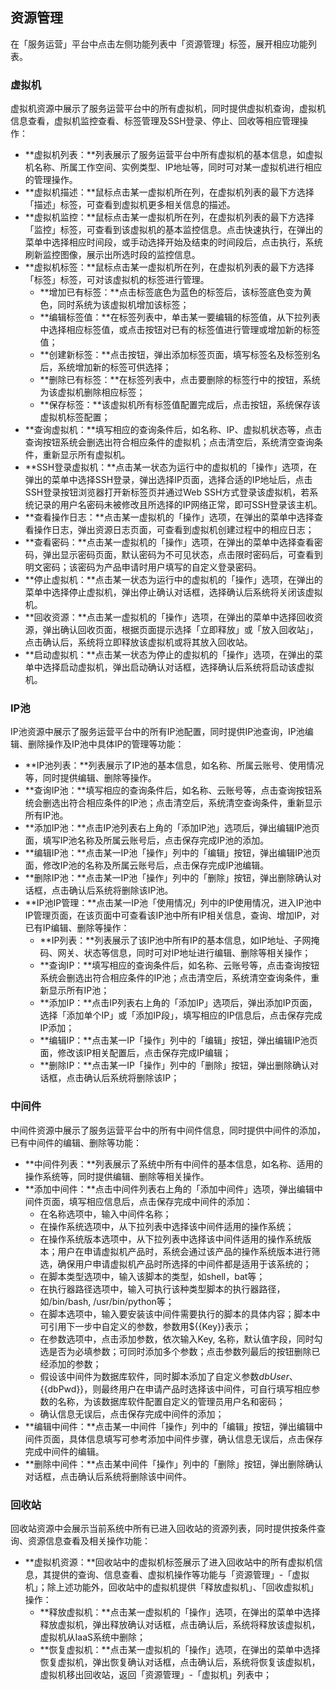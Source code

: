 ##  资源管理 

在「服务运营」平台中点击左侧功能列表中「资源管理」标签，展开相应功能列表。

###  虚拟机 

虚拟机资源中展示了服务运营平台中的所有虚拟机，同时提供虚拟机查询，虚拟机信息查看，虚拟机监控查看、标签管理及SSH登录、停止、回收等相应管理操作：

*  **虚拟机列表：**列表展示了服务运营平台中所有虚拟机的基本信息，如虚拟机名称、所属工作空间、实例类型、IP地址等，同时可对某一虚拟机进行相应的管理操作。
*  **虚拟机描述：**鼠标点击某一虚拟机所在列，在虚拟机列表的最下方选择「描述」标签，可查看到虚拟机更多相关信息的描述。
*  **虚拟机监控：**鼠标点击某一虚拟机所在列，在虚拟机列表的最下方选择「监控」标签，可查看到该虚拟机的基本监控信息。点击快速执行，在弹出的菜单中选择相应时间段，或手动选择开始及结束的时间段后，点击执行，系统刷新监控图像，展示出所选时段的监控信息。
*  **虚拟机标签：**鼠标点击某一虚拟机所在列，在虚拟机列表的最下方选择「标签」标签，可对该虚拟机的标签进行管理。
    *  **增加已有标签：**点击标签底色为蓝色的标签后，该标签底色变为黄色，同时系统为该虚拟机增加该标签；
    *  **编辑标签值：**在标签列表中，单击某一要编辑的标签值，从下拉列表中选择相应标签值，或点击按钮对已有的标签值进行管理或增加新的标签值；
    *  **创建新标签：**点击按钮，弹出添加标签页面，填写标签名及标签别名后，系统增加新的标签可供选择；
    *  **删除已有标签：**在标签列表中，点击要删除的标签行中的按钮，系统为该虚拟机删除相应标签；
    *  **保存标签：**该虚拟机所有标签值配置完成后，点击按钮，系统保存该虚拟机标签配置；
*  **查询虚拟机：**填写相应的查询条件后，如名称、IP、虚拟机状态等，点击查询按钮系统会删选出符合相应条件的虚拟机；点击清空后，系统清空查询条件，重新显示所有虚拟机。
*  **SSH登录虚拟机：**点击某一状态为运行中的虚拟机的「操作」选项，在弹出的菜单中选择SSH登录，弹出选择IP页面，选择合适的IP地址后，点击SSH登录按钮浏览器打开新标签页并通过Web SSH方式登录该虚拟机，若系统记录的用户名密码未被修改且所选择的IP网络正常，即可SSH登录该主机。
*  **查看操作日志：**点击某一虚拟机的「操作」选项，在弹出的菜单中选择查看操作日志，弹出资源日志页面，可查看到虚拟机创建过程中的相应日志；
*  **查看密码：**点击某一虚拟机的「操作」选项，在弹出的菜单中选择查看密码，弹出显示密码页面，默认密码为不可见状态，点击限时密码后，可查看到明文密码；该密码为产品申请时用户填写的自定义登录密码。
*  **停止虚拟机：**点击某一状态为运行中的虚拟机的「操作」选项，在弹出的菜单中选择停止虚拟机，弹出停止确认对话框，选择确认后系统将关闭该虚拟机。
*  **回收资源：**点击某一虚拟机的「操作」选项，在弹出的菜单中选择回收资源，弹出确认回收页面，根据页面提示选择「立即释放」或「放入回收站」，点击确认后，系统将立即释放该虚拟机或将其放入回收站。
*  **启动虚拟机：**点击某一状态为停止的虚拟机的「操作」选项，在弹出的菜单中选择启动虚拟机，弹出启动确认对话框，选择确认后系统将启动该虚拟机。

###  IP池 

IP池资源中展示了服务运营平台中的所有IP池配置，同时提供IP池查询，IP池编辑、删除操作及IP池中具体IP的管理等功能：

*  **IP池列表：**列表展示了IP池的基本信息，如名称、所属云账号、使用情况等，同时提供编辑、删除等操作。
*  **查询IP池：**填写相应的查询条件后，如名称、云账号等，点击查询按钮系统会删选出符合相应条件的IP池；点击清空后，系统清空查询条件，重新显示所有IP池。
*  **添加IP池：**点击IP池列表右上角的「添加IP池」选项后，弹出编辑IP池页面，填写IP池名称及所属云账号后，点击保存完成IP池的添加。
*  **编辑IP池：**点击某一IP池「操作」列中的「编辑」按钮，弹出编辑IP池页面，修改IP池的名称及所属云账号后，点击保存完成IP池编辑。
*  **删除IP池：**点击某一IP池「操作」列中的「删除」按钮，弹出删除确认对话框，点击确认后系统将删除该IP池。
*  **IP池IP管理：**点击某一IP池「使用情况」列中的IP使用情况，进入IP池中IP管理页面，在该页面中可查看该IP池中所有IP相关信息，查询、增加IP，对已有IP编辑、删除等操作：
    *  **IP列表：**列表展示了该IP池中所有IP的基本信息，如IP地址、子网掩码、网关、状态等信息，同时可对IP地址进行编辑、删除等相关操作；
    *  **查询IP：**填写相应的查询条件后，如名称、云账号等，点击查询按钮系统会删选出符合相应条件的IP池；点击清空后，系统清空查询条件，重新显示所有IP池；
    *  **添加IP：**点击IP列表右上角的「添加IP」选项后，弹出添加IP页面，选择「添加单个IP」或「添加IP段」，填写相应的IP信息后，点击保存完成IP添加；
    *  **编辑IP：**点击某一IP「操作」列中的「编辑」按钮，弹出编辑IP池页面，修改该IP相关配置后，点击保存完成IP编辑；
    *  **删除IP：**点击某一IP「操作」列中的「删除」按钮，弹出删除确认对话框，点击确认后系统将删除该IP；

###  中间件 

中间件资源中展示了服务运营平台中的所有中间件信息，同时提供中间件的添加，已有中间件的编辑、删除等功能：

*  **中间件列表：**列表展示了系统中所有中间件的基本信息，如名称、适用的操作系统等，同时提供编辑、删除等相关操作。
*  **添加中间件：**点击中间件列表右上角的「添加中间件」选项，弹出编辑中间件页面，填写相应信息后，点击保存完成中间件的添加：
    *  在名称选项中，输入中间件名称；
    *  在操作系统选项中，从下拉列表中选择该中间件适用的操作系统；
    *  在操作系统版本选项中，从下拉列表中选择该中间件适用的操作系统版本；用户在申请虚拟机产品时，系统会通过该产品的操作系统版本进行筛选，确保用户申请虚拟机产品时所选择的中间件都是适用于该系统的；
    *  在脚本类型选项中，输入该脚本的类型，如shell，bat等；
    *  在执行器路径选项中，输入可执行该种类型脚本的执行器路径，如/bin/bash, /usr/bin/python等；
    *  在脚本选项中，输入要安装该中间件需要执行的脚本的具体内容；脚本中可引用下一步中自定义的参数，参数用${{Key}}表示；
    *  在参数选项中，点击添加参数，依次输入Key, 名称，默认值字段，同时勾选是否为必填参数；可同时添加多个参数；点击参数列最后的按钮删除已经添加的参数；
    *  假设该中间件为数据库软件，同时脚本添加了自定义参数${{dbUser}}、${{dbPwd}}，则最终用户在申请产品时选择该中间件，可自行填写相应参数的名称，为该数据库软件配置自定义的管理员用户名和密码；
    *  确认信息无误后，点击保存完成中间件的添加；
*  **编辑中间件：**点击某一中间件「操作」列中的「编辑」按钮，弹出编辑中间件页面，具体信息填写可参考添加中间件步骤，确认信息无误后，点击保存完成中间件的编辑。
*  **删除中间件：**点击某中间件「操作」列中的「删除」按钮，弹出删除确认对话框，点击确认后系统将删除该中间件。

###  回收站 

回收站资源中会展示当前系统中所有已进入回收站的资源列表，同时提供按条件查询、资源信息查看及相关操作功能：

*  **虚拟机资源：**回收站中的虚拟机标签展示了进入回收站中的所有虚拟机信息，其提供的查询、信息查看、虚拟机操作等功能与「资源管理」-「虚拟机」；除上述功能外，回收站中的虚拟机提供「释放虚拟机」、「回收虚拟机」操作：
    *  **释放虚拟机：**点击某一虚拟机的「操作」选项，在弹出的菜单中选择释放虚拟机，弹出释放确认对话框，点击确认后，系统将释放该虚拟机，虚拟机从IaaS系统中删除；
    *  **恢复虚拟机：**点击某一虚拟机的「操作」选项，在弹出的菜单中选择恢复虚拟机，弹出恢复确认对话框，点击确认后，系统将恢复该虚拟机，虚拟机移出回收站，返回「资源管理」-「虚拟机」列表中；